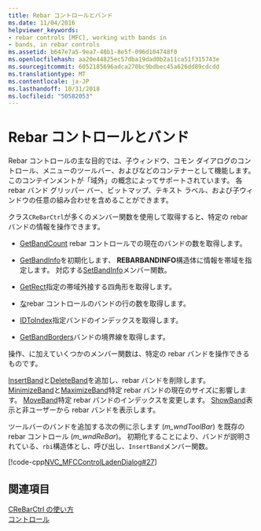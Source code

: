 ```yaml
---
title: Rebar コントロールとバンド
ms.date: 11/04/2016
helpviewer_keywords:
- rebar controls [MFC], working with bands in
- bands, in rebar controls
ms.assetid: b647e7a5-9ea7-48b1-8e5f-096d104748f0
ms.openlocfilehash: aa20e44825ec57dba19dad0b2a11ca51f315743e
ms.sourcegitcommit: 6052185696adca270bc9bdbec45a626dd89cdcdd
ms.translationtype: MT
ms.contentlocale: ja-JP
ms.lasthandoff: 10/31/2018
ms.locfileid: "50582053"
---
```

# <a name="rebar-controls-and-bands"></a>Rebar コントロールとバンド

Rebar コントロールの主な目的では、子ウィンドウ、コモン ダイアログのコントロール、メニューのツールバー、およびなどのコンテナーとして機能します。 このコンテインメントが「域外」の概念によってサポートされています。 各 rebar バンド グリッパー バー、ビットマップ、テキスト ラベル、および子ウィンドウの任意の組み合わせを含めることができます。

クラス`CReBarCtrl`が多くのメンバー関数を使用して取得すると、特定の rebar バンドの情報を操作できます。

- [GetBandCount](../mfc/reference/crebarctrl-class.md#getbandcount) rebar コントロールでの現在のバンドの数を取得します。

- [GetBandInfo](../mfc/reference/crebarctrl-class.md#getbandinfo)を初期化します、 **REBARBANDINFO**構造体に情報を帯域を指定します。 対応する[SetBandInfo](../mfc/reference/crebarctrl-class.md#setbandinfo)メンバー関数。

- [GetRect](../mfc/reference/crebarctrl-class.md#getrect)指定の帯域外接する四角形を取得します。

- [な](../mfc/reference/crebarctrl-class.md#getrowcount)rebar コントロールのバンドの行の数を取得します。

- [IDToIndex](../mfc/reference/crebarctrl-class.md#idtoindex)指定バンドのインデックスを取得します。

- [GetBandBorders](../mfc/reference/crebarctrl-class.md#getbandborders)バンドの境界線を取得します。

操作、に加えていくつかのメンバー関数は、特定の rebar バンドを操作できるものです。

[InsertBand](../mfc/reference/crebarctrl-class.md#insertband)と[DeleteBand](../mfc/reference/crebarctrl-class.md#deleteband)を追加し、rebar バンドを削除します。 [MinimizeBand](../mfc/reference/crebarctrl-class.md#minimizeband)と[MaximizeBand](../mfc/reference/crebarctrl-class.md#maximizeband)特定 rebar バンドの現在のサイズに影響します。 [MoveBand](../mfc/reference/crebarctrl-class.md#moveband)特定 rebar バンドのインデックスを変更します。 [ShowBand](../mfc/reference/crebarctrl-class.md#showband)表示と非ユーザーから rebar バンドを表示します。

ツールバーのバンドを追加する次の例に示します (*m_wndToolBar*) を既存の rebar コントロール (*m_wndReBar*)。 初期化することにより、バンドが説明されている、`rbi`構造体とし、呼び出し、`InsertBand`メンバー関数。

[!code-cpp[NVC_MFCControlLadenDialog#27](../mfc/codesnippet/cpp/rebar-controls-and-bands_1.cpp)]

## <a name="see-also"></a>関連項目

[CReBarCtrl の使い方](../mfc/using-crebarctrl.md)<br/>
[コントロール](../mfc/controls-mfc.md)

